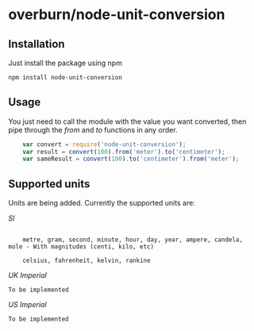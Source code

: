 # overburn/node-unit-conversion


## Installation

Just install the package using npm
```bash
npm install node-unit-conversion
```


## Usage

You just need to call the module with the value you want converted, then pipe through the *from* and *to* functions in any order.

```javascript
	var convert = require('node-unit-conversion');
	var result = convert(100).from('meter').to('centimeter');
	var sameResult = convert(100).to('centimeter').from('meter');
```

## Supported units

Units are being added. Currently the supported units are:

*SI*
```

	metre, gram, second, minute, hour, day, year, ampere, candela, mole - With magnitudes (centi, kilo, etc)

	celsius, fahrenheit, kelvin, rankine
```


*UK Imperial*

```
To be implemented
```


*US Imperial*

```
To be implemented
```
